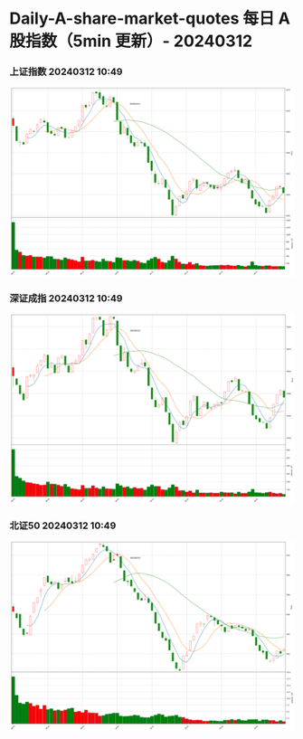 
# Daily-A-share-market-quotes 每日 A 股指数（5min 更新）- 20240312

### 上证指数 20240312 10:49
![](./fig/2024/3/20240312-sh000001.png)

### 深证成指 20240312 10:49
![](./fig/2024/3/20240312-sz399001.png)

### 北证50 20240312 10:49
![](./fig/2024/3/20240312-bj899050.png)
